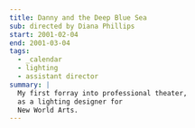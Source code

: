 ```yaml
---
title: Danny and the Deep Blue Sea
sub: directed by Diana Phillips
start: 2001-02-04
end: 2001-03-04
tags:
  - _calendar
  - lighting
  - assistant director
summary: |
  My first forray into professional theater,
  as a lighting designer for
  New World Arts.
---
```

